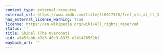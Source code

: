 ```yaml
---
content_type: external-resource
external_url: https://www.imdb.com/title/tt0017378/?ref_=fn_al_tt_3
has_external_license_warning: true
license: https://en.wikipedia.org/wiki/All_rights_reserved
status: ''
title: Shinel (The Overcoat)
uid: a945febb-b7d3-40c3-8335-e241476562bf
wayback_url: ''
---
```

